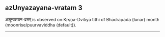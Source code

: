 ## azUnyazayana-vratam 3

अशून्यशयन-व्रतम् is observed on Kṛṣṇa-Dvitīyā tithi of Bhādrapada (lunar) month (moonrise/puurvaviddha (default)).


---

